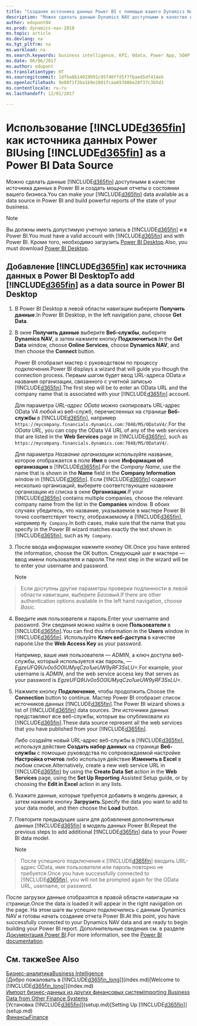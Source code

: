 ```yaml
---
title: "Создание источника данных Power BI с помощью вашего Dynamics NAV"
description: "Можно сделать данные Dynamics NAV доступными в качестве источника данных в Power BI и создать мощные отчеты о состоянии вашего бизнеса."
author: edupont04
ms.prod: dynamics-nav-2018
ms.topic: article
ms.devlang: na
ms.tgt_pltfrm: na
ms.workload: na
ms.search.keywords: business intelligence, KPI, Odata, Power App, SOAP, analysis
ms.date: 06/06/2017
ms.author: edupont
ms.translationtype: HT
ms.sourcegitcommit: 1dfba8b14019991c95f40ffd5f7fbaed5df414eb
ms.openlocfilehash: 9e88f1f3ba1b9e2801fcaa69380be28f37c3b5d3
ms.contentlocale: ru-ru
ms.lasthandoff: 12/01/2017

---
```

# <a name="using-included365finincludesd365finmdmd-as-a-power-bi-data-source"></a><span data-ttu-id="797c9-103">Использование [!INCLUDE[d365fin](includes/d365fin_md.md)] как источника данных Power BI</span><span class="sxs-lookup"><span data-stu-id="797c9-103">Using [!INCLUDE[d365fin](includes/d365fin_md.md)] as a Power BI Data Source</span></span>
<span data-ttu-id="797c9-104">Можно сделать данные [!INCLUDE[d365fin](includes/d365fin_md.md)] доступными в качестве источника данных в Power BI и создать мощные отчеты о состоянии вашего бизнеса.</span><span class="sxs-lookup"><span data-stu-id="797c9-104">You can make your [!INCLUDE[d365fin](includes/d365fin_md.md)] data available as a data source in Power BI and build powerful reports of the state of your business.</span></span>  

> [!NOTE]  
>   <span data-ttu-id="797c9-105">Вы должны иметь допустимую учетную запись в [!INCLUDE[d365fin](includes/d365fin_md.md)] и в Power BI.</span><span class="sxs-lookup"><span data-stu-id="797c9-105">You must have a valid account with [!INCLUDE[d365fin](includes/d365fin_md.md)] and with Power BI.</span></span> <span data-ttu-id="797c9-106">Кроме того, необходимо загрузить [Power BI Desktop](https://powerbi.microsoft.com/en-us/desktop/).</span><span class="sxs-lookup"><span data-stu-id="797c9-106">Also, you must download [Power BI Desktop](https://powerbi.microsoft.com/en-us/desktop/).</span></span>  

## <a name="to-add-included365finincludesd365finmdmd-as-a-data-source-in-power-bi-desktop"></a><span data-ttu-id="797c9-107">Добавление [!INCLUDE[d365fin](includes/d365fin_md.md)] как источника данных в Power BI Desktop</span><span class="sxs-lookup"><span data-stu-id="797c9-107">To add [!INCLUDE[d365fin](includes/d365fin_md.md)] as a data source in Power BI Desktop</span></span>
1. <span data-ttu-id="797c9-108">В Power BI Desktop в левой области навигации выберите **Получить данные**.</span><span class="sxs-lookup"><span data-stu-id="797c9-108">In Power BI Desktop, in the left navigation pane, choose **Get Data**.</span></span>
2. <span data-ttu-id="797c9-109">В окне **Получить данные** выберите **Веб-службы**, выберите **Dynamics NAV**, а затем нажмите кнопку **Подключиться**.</span><span class="sxs-lookup"><span data-stu-id="797c9-109">In the **Get Data** window, choose **Online Services**, choose **Dynamics NAV**, and then choose the **Connect** button.</span></span>

   <span data-ttu-id="797c9-110">Power BI отобразит мастер с руководством по процессу подключения.</span><span class="sxs-lookup"><span data-stu-id="797c9-110">Power BI displays a wizard that will guide you though the connection process.</span></span> <span data-ttu-id="797c9-111">Первым шагом будет ввод URL-адреса OData и названия организации, связанного с учетной записью [!INCLUDE[d365fin](includes/d365fin_md.md)].</span><span class="sxs-lookup"><span data-stu-id="797c9-111">The first step will be to enter an OData URL and the company name that is associated with your [!INCLUDE[d365fin](includes/d365fin_md.md)] account.</span></span>  

   <span data-ttu-id="797c9-112">Для параметра *URL-адрес OData* можно скопировать URL-адрес OData V4 любой из веб-служб, перечисленных на странице **Веб-службы** в [!INCLUDE[d365fin](includes/d365fin_md.md)], например `https://mycompany.financials.dynamics.com:7048/MS/ODataV4/`.</span><span class="sxs-lookup"><span data-stu-id="797c9-112">For the *OData URL*, you can copy the OData V4 URL of any of the web services that are listed in the **Web Services** page in [!INCLUDE[d365fin](includes/d365fin_md.md)], such as `https://mycompany.financials.dynamics.com:7048/MS/ODataV4/`.</span></span>  

   <span data-ttu-id="797c9-113">Для параметра *Название организации* используйте название, которое отображается в поле **Имя** в окне **Информация об организации** в [!INCLUDE[d365fin](includes/d365fin_md.md)].</span><span class="sxs-lookup"><span data-stu-id="797c9-113">For the *Company Name*, use the name that is shown in the **Name** field in the **Company Information** window in [!INCLUDE[d365fin](includes/d365fin_md.md)].</span></span> <span data-ttu-id="797c9-114">Если [!INCLUDE[d365fin](includes/d365fin_md.md)] содержит несколько организаций, выберите соответствующее название организации из списка в окне **Организации**.</span><span class="sxs-lookup"><span data-stu-id="797c9-114">If your [!INCLUDE[d365fin](includes/d365fin_md.md)] contains multiple companies, choose the relevant company name from the list in the **Companies** window.</span></span> <span data-ttu-id="797c9-115">В обоих случаях убедитесь, что название, указываемое в мастере Power BI точно соответствует тексту, отображаемому в [!INCLUDE[d365fin](includes/d365fin_md.md)], например `My Company`.</span><span class="sxs-lookup"><span data-stu-id="797c9-115">In both cases, make sure that the name that you specify in the Power BI wizard matches exactly the text shown in [!INCLUDE[d365fin](includes/d365fin_md.md)], such as `My Company`.</span></span>
3. <span data-ttu-id="797c9-116">После ввода информации нажмите кнопку ОК.</span><span class="sxs-lookup"><span data-stu-id="797c9-116">Once you have entered the information, choose the OK button.</span></span> <span data-ttu-id="797c9-117">Следующий шаг в мастере — ввод имени пользователя и пароля.</span><span class="sxs-lookup"><span data-stu-id="797c9-117">The next step in the wizard will be to enter your username and password.</span></span>

   > [!NOTE]  
>    <span data-ttu-id="797c9-118">Если доступны другие параметры проверки подлинности в левой области навигации, выберите *Базовый*.</span><span class="sxs-lookup"><span data-stu-id="797c9-118">If there are other authentication options available in the left hand navigation, choose *Basic*.</span></span>
4. <span data-ttu-id="797c9-119">Введите имя пользователя и пароль.</span><span class="sxs-lookup"><span data-stu-id="797c9-119">Enter your username and password.</span></span> <span data-ttu-id="797c9-120">Эти сведения можно найти в окне **Пользователи** в [!INCLUDE[d365fin](includes/d365fin_md.md)].</span><span class="sxs-lookup"><span data-stu-id="797c9-120">You can find this information in the **Users** window in [!INCLUDE[d365fin](includes/d365fin_md.md)].</span></span> <span data-ttu-id="797c9-121">Используйте **Ключ веб-доступа** в качестве пароля.</span><span class="sxs-lookup"><span data-stu-id="797c9-121">Use the **Web Access Key** as your password.</span></span>

   <span data-ttu-id="797c9-122">Например, ваше имя пользователя — *ADMIN*, а ключ доступа веб-службы, который используется как пароль, — *EgzeUFQ9Uv0o5O0lUMyqCzo1ueUW9yRF3SsLU=*.</span><span class="sxs-lookup"><span data-stu-id="797c9-122">For example, your username is *ADMIN*, and the web service access key that serves as your password is *EgzeUFQ9Uv0o5O0lUMyqCzo1ueUW9yRF3SsLU=*.</span></span>
5. <span data-ttu-id="797c9-123">Нажмите кнопку **Подключение**, чтобы продолжить.</span><span class="sxs-lookup"><span data-stu-id="797c9-123">Choose the **Connection** button to continue.</span></span> <span data-ttu-id="797c9-124">Мастер Power BI отобразит список источников данных [!INCLUDE[d365fin](includes/d365fin_md.md)].</span><span class="sxs-lookup"><span data-stu-id="797c9-124">The Power BI wizard shows a list of [!INCLUDE[d365fin](includes/d365fin_md.md)] data sources.</span></span> <span data-ttu-id="797c9-125">Эти источники данных представляют все веб-службы, которые вы опубликовали из [!INCLUDE[d365fin](includes/d365fin_md.md)].</span><span class="sxs-lookup"><span data-stu-id="797c9-125">These data source represent all the web services that you have published from your [!INCLUDE[d365fin](includes/d365fin_md.md)].</span></span>

   <span data-ttu-id="797c9-126">Либо создайте новый URL-адрес веб-службы в [!INCLUDE[d365fin](includes/d365fin_md.md)], используя действие **Создать набор данных** на странице **Веб-службы** с помощью руководства по сопровождаемой настройке **Настройка отчетов** либо используя действие **Изменить в Excel** в любом списке.</span><span class="sxs-lookup"><span data-stu-id="797c9-126">Alternatively, create a new web service URL in [!INCLUDE[d365fin](includes/d365fin_md.md)] by using the **Create Data Set** action in the **Web Services** page, using the **Set Up Reporting** Assisted Setup guide, or by choosing the **Edit in Excel** action in any lists.</span></span>

6. <span data-ttu-id="797c9-127">Укажите данные, которые требуется добавить в модель данных, а затем нажмите кнопку **Загрузить**.</span><span class="sxs-lookup"><span data-stu-id="797c9-127">Specify the data you want to add to your data model, and then choose the **Load** button.</span></span>
7. <span data-ttu-id="797c9-128">Повторите предыдущие шаги для добавления дополнительных данных [!INCLUDE[d365fin](includes/d365fin_md.md)] в модель данных Power BI.</span><span class="sxs-lookup"><span data-stu-id="797c9-128">Repeat the previous steps to add additional [!INCLUDE[d365fin](includes/d365fin_md.md)] data to your Power BI data model.</span></span>

   > [!NOTE]  
>    <span data-ttu-id="797c9-129">После успешного подключения к [!INCLUDE[d365fin](includes/d365fin_md.md)] вводить URL-адрес OData, имя пользователя или пароль повторно не требуется.</span><span class="sxs-lookup"><span data-stu-id="797c9-129">Once you have successfully connected to [!INCLUDE[d365fin](includes/d365fin_md.md)], you will not be prompted again for the OData URL, username, or password.</span></span>

<span data-ttu-id="797c9-130">После загрузки данные отобразятся в правой области навигации на странице.</span><span class="sxs-lookup"><span data-stu-id="797c9-130">Once the data is loaded it will appear in the right navigation on the page.</span></span> <span data-ttu-id="797c9-131">На этом шаге вы успешно подключились с данным Dynamics NAV и готовы начать создание отчета Power BI.</span><span class="sxs-lookup"><span data-stu-id="797c9-131">At this point, you have successfully connected to your Dynamics NAV data and are ready to begin building your Power BI report.</span></span> <span data-ttu-id="797c9-132">Дополнительные сведения см. в разделе [Документация Power BI](https://powerbi.microsoft.com/documentation/powerbi-landing-page/).</span><span class="sxs-lookup"><span data-stu-id="797c9-132">For more information, see the [Power BI documentation](https://powerbi.microsoft.com/documentation/powerbi-landing-page/).</span></span>

## <a name="see-also"></a><span data-ttu-id="797c9-133">См. также</span><span class="sxs-lookup"><span data-stu-id="797c9-133">See Also</span></span>
[<span data-ttu-id="797c9-134">Бизнес-аналитика</span><span class="sxs-lookup"><span data-stu-id="797c9-134">Business Intelligence</span></span>](bi.md)  
<span data-ttu-id="797c9-135">[Добро пожаловать в [!INCLUDE[d365fin_long](includes/d365fin_long_md.md)]](index.md)</span><span class="sxs-lookup"><span data-stu-id="797c9-135">[Welcome to [!INCLUDE[d365fin_long](includes/d365fin_long_md.md)]](index.md)</span></span>  
[<span data-ttu-id="797c9-136">Импорт бизнес-данных из других финансовых систем</span><span class="sxs-lookup"><span data-stu-id="797c9-136">Importing Business Data from Other Finance Systems</span></span>](upload-data.md)  
<span data-ttu-id="797c9-137">[Установка [!INCLUDE[d365fin](includes/d365fin_md.md)]](setup.md)</span><span class="sxs-lookup"><span data-stu-id="797c9-137">[Setting Up [!INCLUDE[d365fin](includes/d365fin_md.md)]](setup.md)</span></span>  
[<span data-ttu-id="797c9-138">Финансы</span><span class="sxs-lookup"><span data-stu-id="797c9-138">Finance</span></span>](finance.md)  

